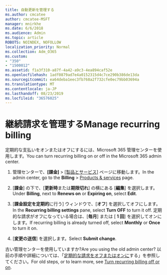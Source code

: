 ```yaml
---
title: 自動更新を管理する
ms.author: cmcatee
author: cmcatee-MSFT
manager: mnirkhe
ms.date: 6/6/2018
ms.audience: Admin
ms.topic: article
ROBOTS: NOINDEX, NOFOLLOW
localization_priority: Normal
ms.collection: Adm_O365
ms.custom:
- "350"
- "1500012"
ms.assetid: f1a3f310-a87f-4a42-a9c3-4ea894caf52e
ms.openlocfilehash: 1adf0879ad7e4a0152315d4c7ce290b386de13da
ms.sourcegitcommit: ea64deba1eec3fb768a2f732cfe0ec79bb03694a
ms.translationtype: MT
ms.contentlocale: ja-JP
ms.lasthandoff: 08/23/2019
ms.locfileid: "36576025"
---
```

# <a name="manage-recurring-billing"></a><span data-ttu-id="d1cff-102">継続請求を管理する</span><span class="sxs-lookup"><span data-stu-id="d1cff-102">Manage recurring billing</span></span>

<span data-ttu-id="d1cff-103">定期的な支払いをオンまたはオフにするには、Microsoft 365 管理センターを使用します。</span><span class="sxs-lookup"><span data-stu-id="d1cff-103">You can turn recurring billing on or off in the Microsoft 365 admin center.</span></span>
  
1. <span data-ttu-id="d1cff-104">管理センターで、**[課金]** \> [[製品とサービス]](https://go.microsoft.com/fwlink/p/?linkid=842054) ページに移動します。</span><span class="sxs-lookup"><span data-stu-id="d1cff-104">In the admin center, go to the **Billing** \> [Products & services](https://go.microsoft.com/fwlink/p/?linkid=842054) page.</span></span>

2. <span data-ttu-id="d1cff-105">[**課金**] の下で、[**更新時**または**期限切れ**] の横にある [**編集**] を選択します。</span><span class="sxs-lookup"><span data-stu-id="d1cff-105">Under **Billing**, next to **Renews on** or **Expiring on**, select **Edit**.</span></span>

3. <span data-ttu-id="d1cff-106">[**課金設定を定期的**に行う] ウィンドウで、[**オフ**] を選択してオフにします。</span><span class="sxs-lookup"><span data-stu-id="d1cff-106">In the **Recurring billing settings** pane, select **Turn OFF** to turn it off.</span></span> <span data-ttu-id="d1cff-107">定期的な請求がオフになっている場合は、[**毎月**] または [ **1 回**] を選択してオンにします。</span><span class="sxs-lookup"><span data-stu-id="d1cff-107">If recurring billing is already turned off, select **Monthly** or **Once** to turn it on.</span></span>

4. <span data-ttu-id="d1cff-108">[**変更の送信**] を選択します。</span><span class="sxs-lookup"><span data-stu-id="d1cff-108">Select **Submit change**.</span></span>

<span data-ttu-id="d1cff-109">古い管理センターを使用していますか?</span><span class="sxs-lookup"><span data-stu-id="d1cff-109">Are you using the old admin center?</span></span> <span data-ttu-id="d1cff-110">以前の手順や詳細については、「[定期的な請求をオフまたはオンに](https://docs.microsoft.com/office365/admin/subscriptions-and-billing/renew-your-subscription?view=o365-worldwide#turn-recurring-billing-off-or-on)する」を参照してください。</span><span class="sxs-lookup"><span data-stu-id="d1cff-110">For old steps, or to learn more, see [Turn recurring billing off or on](https://docs.microsoft.com/office365/admin/subscriptions-and-billing/renew-your-subscription?view=o365-worldwide#turn-recurring-billing-off-or-on).</span></span>
